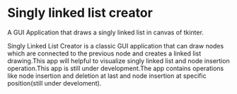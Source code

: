 # Singly linked list creator
A GUI Application that draws a singly linked list in canvas of tkinter.

Singly Linked List Creator is a classic GUI application that can draw nodes which are connected to the previous node and creates a linked list drawing.This app will helpful to visualize singly linked list and node insertion operation.This app is still under development.The app contains operations like node insertion and deletion at last and node insertion at specific position(still under develoment).
